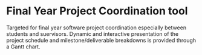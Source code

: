 # Final Year Project Coordination tool
Targeted for final year software project coordination especially between students and suervisors. Dynamic and interactive presentation of the project schedule and milestone/deliverable breakdowns is provided through a Gantt chart.
